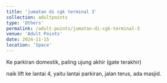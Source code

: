 ```yaml
---
title: 'jumatan di cgk terminal 3'
collection: adultpoints
type: 'Others'
permalink: /adult-points/jumatan-di-cgk-terminal-3
venue: 'Adult Points'
date: 2024-11-15
location: 'Space'
---
```


Ke parkiran domestik, paling ujung akhir (gate terakhir)  

naik lift ke lantai 4, yaitu lantai parkiran, jalan terus, ada masjid.
